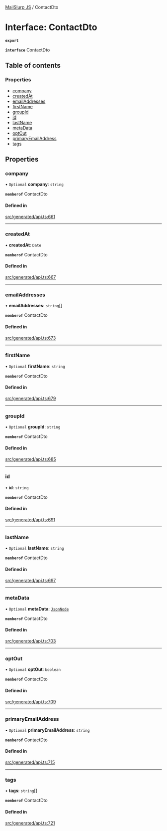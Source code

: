 [MailSlurp JS](../README.md) / ContactDto

# Interface: ContactDto

**`export`**

**`interface`** ContactDto

## Table of contents

### Properties

- [company](ContactDto.md#company)
- [createdAt](ContactDto.md#createdat)
- [emailAddresses](ContactDto.md#emailaddresses)
- [firstName](ContactDto.md#firstname)
- [groupId](ContactDto.md#groupid)
- [id](ContactDto.md#id)
- [lastName](ContactDto.md#lastname)
- [metaData](ContactDto.md#metadata)
- [optOut](ContactDto.md#optout)
- [primaryEmailAddress](ContactDto.md#primaryemailaddress)
- [tags](ContactDto.md#tags)

## Properties

### company

• `Optional` **company**: `string`

**`memberof`** ContactDto

#### Defined in

[src/generated/api.ts:661](https://github.com/mailslurp/mailslurp-client/blob/5523864/src/generated/api.ts#L661)

___

### createdAt

• **createdAt**: `Date`

**`memberof`** ContactDto

#### Defined in

[src/generated/api.ts:667](https://github.com/mailslurp/mailslurp-client/blob/5523864/src/generated/api.ts#L667)

___

### emailAddresses

• **emailAddresses**: `string`[]

**`memberof`** ContactDto

#### Defined in

[src/generated/api.ts:673](https://github.com/mailslurp/mailslurp-client/blob/5523864/src/generated/api.ts#L673)

___

### firstName

• `Optional` **firstName**: `string`

**`memberof`** ContactDto

#### Defined in

[src/generated/api.ts:679](https://github.com/mailslurp/mailslurp-client/blob/5523864/src/generated/api.ts#L679)

___

### groupId

• `Optional` **groupId**: `string`

**`memberof`** ContactDto

#### Defined in

[src/generated/api.ts:685](https://github.com/mailslurp/mailslurp-client/blob/5523864/src/generated/api.ts#L685)

___

### id

• **id**: `string`

**`memberof`** ContactDto

#### Defined in

[src/generated/api.ts:691](https://github.com/mailslurp/mailslurp-client/blob/5523864/src/generated/api.ts#L691)

___

### lastName

• `Optional` **lastName**: `string`

**`memberof`** ContactDto

#### Defined in

[src/generated/api.ts:697](https://github.com/mailslurp/mailslurp-client/blob/5523864/src/generated/api.ts#L697)

___

### metaData

• `Optional` **metaData**: [`JsonNode`](JsonNode.md)

**`memberof`** ContactDto

#### Defined in

[src/generated/api.ts:703](https://github.com/mailslurp/mailslurp-client/blob/5523864/src/generated/api.ts#L703)

___

### optOut

• `Optional` **optOut**: `boolean`

**`memberof`** ContactDto

#### Defined in

[src/generated/api.ts:709](https://github.com/mailslurp/mailslurp-client/blob/5523864/src/generated/api.ts#L709)

___

### primaryEmailAddress

• `Optional` **primaryEmailAddress**: `string`

**`memberof`** ContactDto

#### Defined in

[src/generated/api.ts:715](https://github.com/mailslurp/mailslurp-client/blob/5523864/src/generated/api.ts#L715)

___

### tags

• **tags**: `string`[]

**`memberof`** ContactDto

#### Defined in

[src/generated/api.ts:721](https://github.com/mailslurp/mailslurp-client/blob/5523864/src/generated/api.ts#L721)
